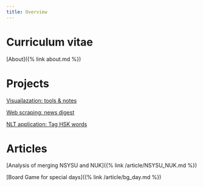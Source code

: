 ```yaml
---
title: Overview
---
```

# Curriculum vitae
[About]({% link about.md %})

# Projects 
[Visuailazation: tools & notes](https://github.com/simon2016bht/VisualizationWisely/tree/main)

[Web scraping: news digest](https://github.com/simon2016bht/FetchNewsKeyword)

[NLT application: Tag HSK words](https://github.com/simon2016bht/TagHskWords)

# Articles 
[Analysis of merging NSYSU and NUK]({% link /article/NSYSU_NUK.md %})

[Board Game for special days]({% link /article/bg_day.md %})


<!---
comment
-->